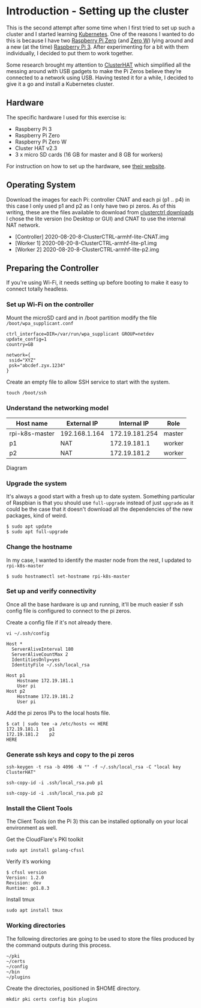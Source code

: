 # Introduction - Setting up the cluster
This is the second attempt after some time when I first tried to set up such a cluster and I started learning [Kubernetes](https://kubernetes.io/). One of the reasons I wanted to do this is because I have two [Raspberry Pi Zero](https://www.raspberrypi.org/products/raspberry-pi-zero/) (and [Zero W](https://www.raspberrypi.org/products/raspberry-pi-zero-w/)) lying around and a new (at the time) [Raspberry Pi 3](https://www.raspberrypi.org/products/raspberry-pi-3-model-b/). After experimenting for a bit with them individually, I decided to put them to work together. 

Some research brought my attention to [ClusterHAT](https://clusterhat.com/) which simplified all the messing around with USB gadgets to make the Pi Zeros believe they’re connected to a network using USB. Having tested it for a while, I decided to give it a go and install a Kubernetes cluster. 
## Hardware

The specific hardware I used for this exercise is:

* Raspberry Pi 3
* Raspberry Pi Zero
* Raspberry Pi Zero W
* Cluster HAT v2.3
* 3 x micro SD cards (16 GB for master and 8 GB for workers)

For instruction on how to set up the hardware, see [their website](https://clusterctrl.com/setup-assembly).

## Operating System

Download the images for each Pi: controller CNAT and each pi (p1 .. p4) in this case I only used p1 and p2 as I only have two pi zeros. As of this writing, these are the files available to download from [clusterctrl downloads](https://clusterctrl.com/setup-software) I chose the lite version (no Desktop or GUI) and CNAT to use the internal NAT network.

* [Controller] 2020-08-20-8-ClusterCTRL-armhf-lite-CNAT.img
* [Worker 1] 2020-08-20-8-ClusterCTRL-armhf-lite-p1.img
* [Worker 2] 2020-08-20-8-ClusterCTRL-armhf-lite-p2.img



## Preparing the Controller

If you're using Wi-Fi, it needs setting up before booting to make it easy to connect totally headless.

### Set up Wi-Fi on the controller 

Mount the microSD card and in /boot partition modify the file `/boot/wpa_supplicant.conf`

```
ctrl_interface=DIR=/var/run/wpa_supplicant GROUP=netdev
update_config=1
country=GB

network={
 ssid="XYZ"
 psk="abcdef.zyx.1234"
}
```

Create an empty file to allow SSH service to start with the system.

```shell
touch /boot/ssh
```


### Understand the networking model


Host name      |   External IP |    Internal IP | Role   |
---------------|---------------|----------------|--------|
rpi-k8s-master | 192.168.1.164 | 172.19.181.254 | master |
p1             |      NAT      | 172.19.181.1   | worker |
p2             |      NAT      | 172.19.181.2   | worker |



Diagram 

### Upgrade the system

It's always a good start with a fresh up to date system. Something particular of Raspbian is that you should use `full-upgrade` instead of just `upgrade` as it could be the case that it doesn't download all the dependencies of the new packages, kind of weird. 

```shell
$ sudo apt update
$ sudo apt full-upgrade
```

### Change the hostname 

In my case, I wanted to identify the master node from the rest, I updated to `rpi-k8s-master` 

```shell
$ sudo hostnamectl set-hostname rpi-k8s-master
```

### Set up and verify connectivity 

Once all the base hardware is up and running, it'll be much easier if ssh config file is configured to connect to the pi zeros.

Create a config file if it's not already there.

```shell
vi ~/.ssh/config
```

```
Host *
  ServerAliveInterval 180
  ServerAliveCountMax 2
  IdentitiesOnly=yes
  IdentityFile ~/.ssh/local_rsa

Host p1
    Hostname 172.19.181.1
    User pi
Host p2
    Hostname 172.19.181.2
    User pi
```

Add the pi zeros IPs to the local hosts file.

```shell
$ cat | sudo tee -a /etc/hosts << HERE
172.19.181.1    p1
172.19.181.2    p2
HERE
```

### Generate ssh keys and copy to the pi zeros

```shell
ssh-keygen -t rsa -b 4096 -N "" -f ~/.ssh/local_rsa -C "local key ClusterHAT"

ssh-copy-id -i .ssh/local_rsa.pub p1

ssh-copy-id -i .ssh/local_rsa.pub p2
```
### Install the Client Tools

The Client Tools (on the Pi 3) this can be installed optionally on your local environment as well. 

Get the CloudFlare's PKI toolkit

```shell
sudo apt install golang-cfssl
```

Verify it’s working 
```shell
$ cfssl version
Version: 1.2.0
Revision: dev
Runtime: go1.8.3
```

Install tmux

```shell
sudo apt install tmux
```

### Working directories

The following directories are going to be used to store the files produced by the command outputs during this process.

```
~/pki
~/certs
~/config
~/bin
~/plugins
```

Create the directories, positioned in $HOME directory.

```shell
mkdir pki certs config bin plugins
```